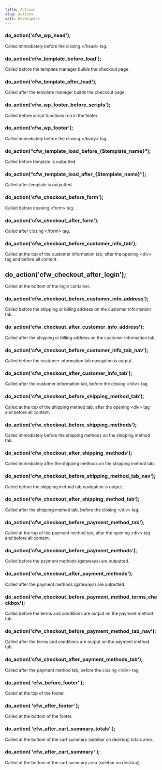 ```yaml
---
title: Actions
slug: actions
cats: Developers
---
```


### do\_action('cfw\_wp\_head');

 Called immediately before the closing &lt;/head&gt; tag.

### do\_action('cfw\_template\_before\_load');

 Called before the template manager builds the checkout page.

### do\_action('cfw\_template\_after\_load');

 Called after the template manager builds the checkout page.

### do\_action('cfw\_wp\_footer\_before\_scripts');

 Called before script functions run in the footer.

### do\_action('cfw\_wp\_footer');

 Called immediately before the closing &lt;/body&gt; tag.

### do\_action("cfw\_template\_load\_before\_{$template\_name}");

 Called before template is outputted.

### do\_action("cfw\_template\_load\_after\_{$template\_name}");

 Called after template is outputted.

### do\_action('cfw\_checkout\_before\_form');

 Called before opening &lt;form&gt; tag.

### do\_action('cfw\_checkout\_after\_form');

 Called after closing &lt;/form&gt; tag.

### do\_action('cfw\_checkout\_before\_customer\_info\_tab');

 Called at the top of the customer information tab, after the opening &lt;div&gt; tag and before all content.

do\_action('cfw\_checkout\_after\_login');
------------------------------------------

 Called at the bottom of the login container.

### do\_action('cfw\_checkout\_before\_customer\_info\_address');

 Called before the shipping or billing address on the customer information tab.

### do\_action('cfw\_checkout\_after\_customer\_info\_address');

 Called after the shipping or billing address on the customer information tab.

### do\_action('cfw\_checkout\_before\_customer\_info\_tab\_nav');

 Called before the customer information tab navigation is output.

### do\_action('cfw\_checkout\_after\_customer\_info\_tab');

 Called after the customer information tab, before the closing &lt;/div&gt; tag.

### do\_action('cfw\_checkout\_before\_shipping\_method\_tab');

 Called at the top of the shipping method tab, after the opening &lt;div&gt; tag and before all content.

### do\_action('cfw\_checkout\_before\_shipping\_methods');

 Called immediately before the shipping methods on the shipping method tab.

### do\_action('cfw\_checkout\_after\_shipping\_methods');

 Called immediately after the shipping methods on the shipping method tab.

### do\_action('cfw\_checkout\_before\_shipping\_method\_tab\_nav');

 Called before the shipping method tab navigation is output.

### do\_action('cfw\_checkout\_after\_shipping\_method\_tab');

 Called after the shipping method tab, before the closing &lt;/div&gt; tag.

### do\_action('cfw\_checkout\_before\_payment\_method\_tab');

 Called at the top of the payment method tab, after the opening &lt;div&gt; tag and before all content.

### do\_action('cfw\_checkout\_before\_payment\_methods');

 Called before the payment methods (gateways) are outputted.

### do\_action('cfw\_checkout\_after\_payment\_methods');

 Called after the payment methods (gateways) are outputted.

### do\_action('cfw\_checkout\_before\_payment\_method\_terms\_checkbox');

 Called before the terms and conditions are output on the payment method tab.

### do\_action('cfw\_checkout\_before\_payment\_method\_tab\_nav');

 Called after the terms and conditions are output on the payment method tab.

### do\_action('cfw\_checkout\_after\_payment\_methods\_tab');

 Called after the payment method tab, before the closing &lt;/div&gt; tag.

### do\_action( 'cfw\_before\_footer' );

 Called at the top of the footer.

### do\_action( 'cfw\_after\_footer' );

 Called at the bottom of the footer.

### do\_action( 'cfw\_after\_cart\_summary\_totals' );

 Called at the bottom of the cart summary (sidebar on desktop) totals area.

### do\_action( 'cfw\_after\_cart\_summary' );

 Called at the bottom of the cart summary area (sidebar on desktop).